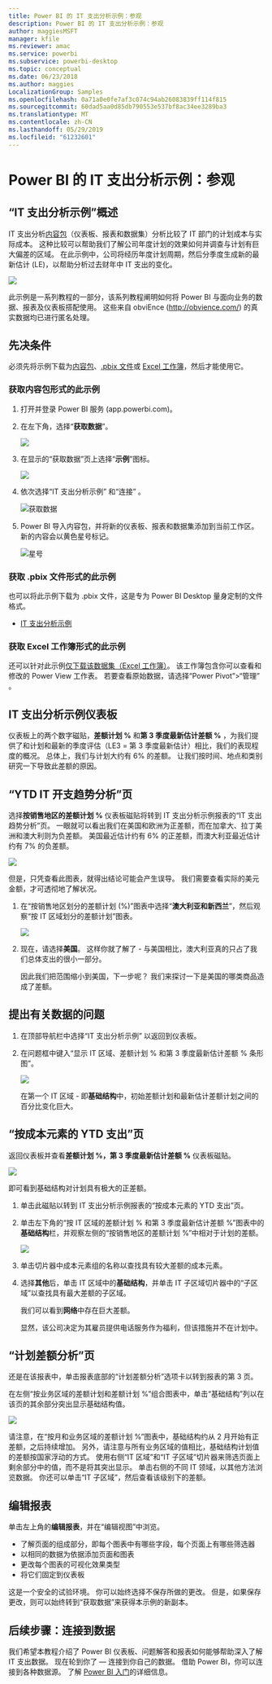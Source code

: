 ```yaml
---
title: Power BI 的 IT 支出分析示例：参观
description: Power BI 的 IT 支出分析示例：参观
author: maggiesMSFT
manager: kfile
ms.reviewer: amac
ms.service: powerbi
ms.subservice: powerbi-desktop
ms.topic: conceptual
ms.date: 06/23/2018
ms.author: maggies
LocalizationGroup: Samples
ms.openlocfilehash: 0a71a0e0fe7af3c074c94ab26083839ff114f815
ms.sourcegitcommit: 60dad5aa0d85db790553e537bf8ac34ee3289ba3
ms.translationtype: MT
ms.contentlocale: zh-CN
ms.lasthandoff: 05/29/2019
ms.locfileid: "61232601"
---
```

# <a name="it-spend-analysis-sample-for-power-bi-take-a-tour"></a>Power BI 的 IT 支出分析示例：参观

## <a name="overview-of-the-it-spend-analysis-sample"></a>“IT 支出分析示例”概述
IT 支出分析[内容包](service-organizational-content-pack-introduction.md)（仪表板、报表和数据集）分析比较了 IT 部门的计划成本与实际成本。 这种比较可以帮助我们了解公司年度计划的效果如何并调查与计划有巨大偏差的区域。 在此示例中，公司将经历年度计划周期，然后分季度生成新的最新估计 (LE)，以帮助分析过去财年中 IT 支出的变化。

![](media/sample-it-spend/it1.png)

此示例是一系列教程的一部分，该系列教程阐明如何将 Power BI 与面向业务的数据、报表及仪表板搭配使用。 这些来自 obviEnce (<http://obvience.com/>) 的真实数据均已进行匿名处理。

## <a name="prerequisites"></a>先决条件

 必须先将示例下载为[内容包](https://docs.microsoft.com/power-bi/sample-it-spend#get-the-content-pack-for-this-sample)、[.pbix 文件](http://download.microsoft.com/download/E/9/8/E98CEB6D-CEBB-41CF-BA2B-1A1D61B27D87/IT%20Spend%20Analysis%20Sample%20PBIX.pbix)或 [Excel 工作簿](http://go.microsoft.com/fwlink/?LinkId=529783)，然后才能使用它。

### <a name="get-the-content-pack-for-this-sample"></a>获取内容包形式的此示例

1. 打开并登录 Power BI 服务 (app.powerbi.com)。
2. 在左下角，选择“**获取数据**”。
   
    ![](media/sample-datasets/power-bi-get-data.png)
3. 在显示的“获取数据”页上选择“**示例**”图标。
   
   ![](media/sample-datasets/power-bi-samples-icon.png)
4. 依次选择“IT 支出分析示例”  和“连接”  。  
  
   ![获取数据](media/sample-it-spend/it-connect.png)
   
5. Power BI 导入内容包，并将新的仪表板、报表和数据集添加到当前工作区。 新的内容会以黄色星号标记。 
   
   ![星号](media/sample-it-spend/it-asterisk.png)
  
### <a name="get-the-pbix-file-for-this-sample"></a>获取 .pbix 文件形式的此示例

也可以将此示例下载为 .pbix 文件，这是专为 Power BI Desktop 量身定制的文件格式。 

 * [IT 支出分析示例](http://download.microsoft.com/download/E/9/8/E98CEB6D-CEBB-41CF-BA2B-1A1D61B27D87/IT%20Spend%20Analysis%20Sample%20PBIX.pbix)

### <a name="get-the-excel-workbook-for-this-sample"></a>获取 Excel 工作簿形式的此示例
还可以针对此示例[仅下载该数据集（Excel 工作簿）](http://go.microsoft.com/fwlink/?LinkId=529783)。 该工作簿包含你可以查看和修改的 Power View 工作表。 若要查看原始数据，请选择“Power Pivot”>“管理”  。


## <a name="the-it-spend-analysis-sample-dashboard"></a>IT 支出分析示例仪表板
仪表板上的两个数字磁贴，**差额计划 %** 和**第 3 季度最新估计差额 %** ，为我们提供了和计划和最新的季度评估（LE3 = 第 3 季度最新估计）相比，我们的表现程度的概况。 总体上，我们与计划大约有 6% 的差额。 让我们按时间、地点和类别研究一下导致此差额的原因。

## <a name="ytd-it-spend-trend-analysis-page"></a>“YTD IT 开支趋势分析”页
选择**按销售地区的差额计划 %** 仪表板磁贴将转到 IT 支出分析示例报表的“IT 支出趋势分析”页。 一眼就可以看出我们在美国和欧洲为正差额，而在加拿大、拉丁美洲和澳大利则为负差额。 美国最近估计约有 6% 的正差额，而澳大利亚最近估计约有 7% 的负差额。

![](media/sample-it-spend/it2.png)

但是，只凭查看此图表，就得出结论可能会产生误导。 我们需要查看实际的美元金额，才可透彻地了解状况。

1. 在“按销售地区划分的差额计划 (%)”图表中选择“**澳大利亚和新西兰**”，然后观察“按 IT 区域划分的差额计划”图表。

   ![](media/sample-it-spend/it3.png)
2. 现在，请选择**美国**。 这样你就了解了 - 与美国相比，澳大利亚真的只占了我们总体支出的很小一部分。

    因此我们把范围缩小到美国，下一步呢？ 我们来探讨一下是美国的哪类商品造成了差额。

## <a name="ask-questions-of-the-data"></a>提出有关数据的问题
1. 在顶部导航栏中选择“IT 支出分析示例”  以返回到仪表板。
2. 在问题框中键入“显示 IT 区域、差额计划 % 和第 3 季度最新估计差额 % 条形图”。

   ![](media/sample-it-spend/it4.png)

   在第一个 IT 区域 - 即**基础结构**中，初始差额计划和最新估计差额计划之间的百分比变化巨大。

## <a name="ytd-spend-by-cost-elements-page"></a>“按成本元素的 YTD 支出”页
返回仪表板并查看**差额计划 %，第 3 季度最新估计差额 %** 仪表板磁贴。

![](media/sample-it-spend/it5.png)

即可看到基础结构对计划具有极大的正差额。

1. 单击此磁贴以转到 IT 支出分析示例报表的“按成本元素的 YTD 支出”页。
2. 单击左下角的“按 IT 区域的差额计划 % 和第 3 季度最新估计差额 %”图表中的**基础结构**栏，并观察左侧的“按销售地区的差额计划 %”中相对于计划的差额。

    ![](media/sample-it-spend/it6.png)
3. 单击切片器中成本元素组的名称以查找具有较大差额的成本元素。
4. 选择**其他**后，单击 IT 区域中的**基础结构**，并单击 IT 子区域切片器中的“子区域”以查找具有最大差额的子区域。  

   我们可以看到**网络**中存在巨大差额。

   显然，该公司决定为其雇员提供电话服务作为福利，但该措施并不在计划中。

## <a name="plan-variance-analysis-page"></a>“计划差额分析”页
还是在该报表中，单击报表底部的“计划差额分析”选项卡以转到报表的第 3 页。

在左侧“按业务区域的差额计划和差额计划 %”组合图表中，单击“基础结构”列以在该页的其余部分突出显示基础结构值。

![](media/sample-it-spend/it7.png)

请注意，在“按月和业务区域的差额计划 %”图表中，基础结构约从 2 月开始有正差额，之后持续增加。 另外，请注意与所有业务区域的值相比，基础结构计划值的差额按国家浮动的方式。 使用右侧“IT 区域”和“IT 子区域”切片器来筛选页面上剩余部分中的值，而不是将其突出显示。 单击右侧的不同 IT 领域，以其他方法浏览数据。 你还可以单击“IT 子区域”，然后查看该级别下的差额。

## <a name="edit-the-report"></a>编辑报表
单击左上角的**编辑报表**，并在“编辑视图”中浏览。

* 了解页面的组成部分，即每个图表中有哪些字段，每个页面上有哪些筛选器
* 以相同的数据为依据添加页面和图表
* 更改每个图表的可视化效果类型
* 将它们固定到仪表板

这是一个安全的试验环境。 你可以始终选择不保存所做的更改。 但是，如果保存更改，则可以始终转到“获取数据”来获得本示例的新副本。

## <a name="next-steps-connect-to-your-data"></a>后续步骤：连接到数据
我们希望本教程介绍了 Power BI 仪表板、问题解答和报表如何能够帮助深入了解 IT 支出数据。 现在轮到你了 — 连接到你自己的数据。 借助 Power BI，你可以连接到各种数据源。 了解 [Power BI 入门](service-get-started.md)的详细信息。
